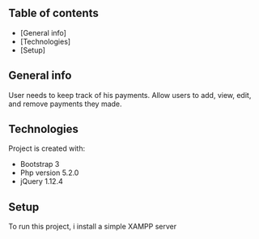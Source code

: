 ## Table of contents
* [General info] 
* [Technologies]
* [Setup]

## General info
User needs to keep track of his payments.
Allow users to add, view, edit, and remove payments they made. 

## Technologies
Project is created with:
* Bootstrap 3
* Php version 5.2.0 
* jQuery 1.12.4
	
## Setup
To run this project, i install a simple XAMPP server
